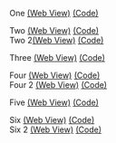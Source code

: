 One <a href="https://mhshimul85.github.io/ict/one/index.html" target="_blank">(Web View)</a> <a href="https://github.com/mhshimul85/ict/blob/master/one/index.html" target="_blank">(Code)</a>
<br>

Two <a href="https://mhshimul85.github.io/ict/two/index.html" target="_blank">(Web View)</a> <a href="https://github.com/mhshimul85/ict/blob/master/two/index.html" target="_blank">(Code)</a>
<br>
Two 2<a href="https://mhshimul85.github.io/ict/two/index2.html" target="_blank">(Web View)</a> <a href="https://github.com/mhshimul85/ict/blob/master/two/index2.html" target="_blank">(Code)</a>
<br>

Three <a href="https://mhshimul85.github.io/ict/three/index.html" target="_blank">(Web View)</a> <a href="https://github.com/mhshimul85/ict/blob/master/three/index.html" target="_blank">(Code)</a>
<br>

Four <a href="https://mhshimul85.github.io/ict/four/index.html" target="_blank">(Web View)</a> <a href="https://github.com/mhshimul85/ict/blob/master/four/index.html" target="_blank">(Code)</a>
<br>
Four 2 <a href="https://mhshimul85.github.io/ict/four/index2.html" target="_blank">(Web View)</a> <a href="https://github.com/mhshimul85/ict/blob/master/four/index2.html" target="_blank">(Code)</a>
<br>

Five <a href="https://mhshimul85.github.io/ict/five/index.html" target="_blank">(Web View)</a> <a href="https://github.com/mhshimul85/ict/blob/master/five/index.html" target="_blank">(Code)</a>
<br>


Six <a href="https://mhshimul85.github.io/ict/six/index.html" target="_blank">(Web View)</a> <a href="https://github.com/mhshimul85/ict/blob/master/six/index.html" target="_blank">(Code)</a>
<br>
Six 2 <a href="https://mhshimul85.github.io/ict/six/index2.html" target="_blank">(Web View)</a> <a href="https://github.com/mhshimul85/ict/blob/master/six/index2.html" target="_blank">(Code)</a>
